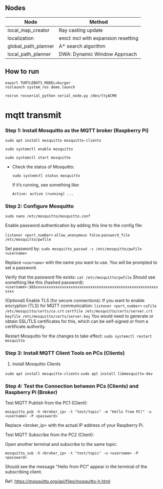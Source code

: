 ## Nodes

| Node                | Method                             |
| ------------------- | ---------------------------------- |
| local_map_creator   | Ray casting update                 |
| localization        | emcl: mcl with expansion resetting |
| global_path_planner | A\* search algorithm               |
| local_path_planner  | DWA: Dynamic Window Approach       |

## How to run

```
export TURTLEBOT3_MODEL=burger
roslaunch system_ros demo.launch

rosrun rosserial_python serial_node.py /dev/ttyACM0
```

# mqtt transmit

### Step 1: Install Mosquitto as the MQTT broker (Raspberry Pi)

`sudo apt install mosquitto mosquitto-clients`

`sudo systemctl enable mosquitto`

`sudo systemctl start mosquitto`

- Check the status of Mosquitto:

  `sudo systemctl status mosquitto`

  If it’s running, see something like:

  `Active: active (running) ...`

### Step 2: Configure Mosquitto

`sudo nano /etc/mosquitto/mosquitto.conf`

Enable password authentication by adding this line to the config file:

`listener <port_number>`
`allow_anonymous false`
`password_file /etc/mosquitto/pwfile`

Set password by:
`sudo mosquitto_passwd -c /etc/mosquitto/pwfile <username>`

Replace `<username>` with the name you want to use. You will be prompted to set a password.

Verify that the password file exists:
`cat /etc/mosquitto/pwfile`
Should see something like this (hashed password):
`<username>:$6$xxxxxxxxxxxxxxxxxxxxxxxxxxxxxxxxxxxxxxxxxxxxxxxxxxxxxxxxxxxx`

(Optional)
Enable TLS (for secure connections): If you want to enable encryption (TLS) for MQTT communication:
`listener <port_number>`
`cafile /etc/mosquitto/certs/ca.crt`
`certfile /etc/mosquitto/certs/server.crt`
`keyfile /etc/mosquitto/certs/server.key`
You would need to generate or obtain SSL/TLS certificates for this, which can be self-signed or from a certificate authority.

Restart Mosquitto for the changes to take effect:
`sudo systemctl restart mosquitto`

### Step 3: Install MQTT Client Tools on PCs (Clients)

1. Install Mosquitto Clients

`sudo apt install mosquitto-clients`
`sudo apt install libmosquitto-dev`

### Step 4: Test the Connection between PCs (Clients) and Raspberry Pi (Broker)

Test MQTT Publish from the PC1 (Client):

`mosquitto_pub -h <broker_ip> -t "test/topic" -m "Hello from PC!" -u <username> -P <password>`

Replace <broker_ip> with the actual IP address of your Raspberry Pi.

Test MQTT Subscribe from the PC2 (Client):

Open another terminal and subscribe to the same topic:

`mosquitto_sub -h <broker_ip> -t "test/topic" -u <username> -P <password>`

Should see the message "Hello from PC!" appear in the terminal of the subscribing client.


Ref: https://mosquitto.org/api/files/mosquitto-h.html
